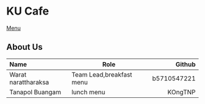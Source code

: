 # KU Cafe
 [Menu](menu.md)

## About Us

| Name  | Role | Github  |
|:------|------|--------:|
|Warat narattharaksa|Team Lead,breakfast menu| b5710547221 |
|Tanapol Buangam|lunch menu| KOngTNP |

